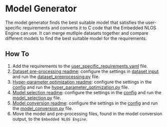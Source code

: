 # Model Generator
The model generator finds the best suitable model that satisfies the user-specific requirements and converts it to C code that the Embedded NLOS Engine can use. It can merge mutliple datasets together and compare different models to find the best suitable model for the requirements.

## How To

1. Add the requirements to the [user_specific_requirements.yaml](user_specific_requirements.yaml) file.
2. [Dataset pre-processing readme](Dataset_preprocessing/readme.md): configure the settings in [dataset input](Dataset_preprocessing/dataset_input_config.yaml) and run the [dataset_preprocessing.py](dataset_preprocessing.py) file.
3. [Hyper-parameter optimization readme](Hyper_parameter_optimization/readme.md): configure the settings in the [config](Hyper_parameter_optimization/hyper_parameter_optimization_config.yaml) and run the [hyper_parameter_optimization.py](hyper_parameter_optimization.py) file.
4. [Model selection readme](Model_selection/readme.md): configure the settings in the [config](Model_selection/model_selection_config.yaml) and run the [model_selection.py](model_selection.py) file.
5. [Model conversion readme](Model_conversion/readme.md): configure the settings in the [config](Model_conversion/model_conversion_config.yaml) and run the [model_conversion.py](model_conversion.py) file.
6. Move the model and pre-processing files, found in the model conversion output, to the ``Embedded NLOS Engine``.

